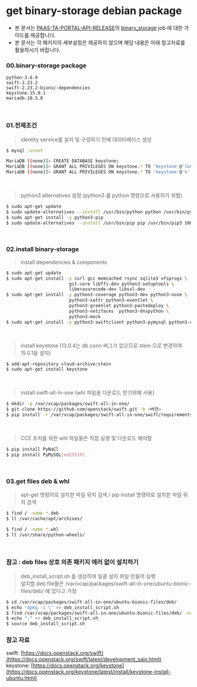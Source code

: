 # get binary-storage debian package 
- 본 문서는 [PAAS-TA-PORTAL-API-RELEASE](https://github.com/PaaS-TA/PAAS-TA-PORTAL-API-RELEASE)의 [binary_storage](https://github.com/PaaS-TA/PAAS-TA-PORTAL-API-RELEASE/tree/master/jobs/binary_storage) job 에 대한 가이드를 제공합니다.
- 본 문서는 각 패키지의 세부설정은 제공하지 않으며 해당 내용은 아래 참고자료를 활용하시기 바랍니다.

### 00.binary-storage package
```
python-3.6.9
swift-2.23.2
swift-2.23.2-bionic-dependencies
keystone-15.0.1
mariadb-10.5.8
```
<br/>

### 01.전제조건
> identity service를 설치 및 구성하기 전에 데이터베이스 생성
```bash
$ mysql -uroot

MariaDB [(none)]> CREATE DATABASE keystone;
MariaDB [(none)]> GRANT ALL PRIVILEGES ON keystone.* TO 'keystone'@'localhost' IDENTIFIED BY 'KEYSTONE_DBPASS';
MariaDB [(none)]> GRANT ALL PRIVILEGES ON keystone.* TO 'keystone'@'%' IDENTIFIED BY 'KEYSTONE_DBPASS';
```
<br/>

> python3 alternatives 설정 (python3 를 python 명령으로 사용하기 위함)
```bash
$ sudo apt-get update
$ sudo update-alternatives --install /usr/bin/python python /usr/bin/python3.6 100 --skip-auto
$ sudo apt-get install -y python3-pip
$ sudo update-alternatives --install /usr/bin/pip pip /usr/bin/pip3 100 --skip-auto
```
<br/>

### 02.install binary-storage 
> install dependencies & components
```bash
$ sudo apt-get update
$ sudo apt-get install -y curl gcc memcached rsync sqlite3 xfsprogs \
                        git-core libffi-dev python3-setuptools \
                        liberasurecode-dev libssl-dev
$ sudo apt-get install -y python3-coverage python3-dev python3-nose \
                        python3-xattr python3-eventlet \
                        python3-greenlet python3-pastedeploy \
                        python3-netifaces  python3-dnspython \
                        python3-mock
$ sudo apt-get install -y python3-swiftclient python3-pymysql python3-openstackclient
```
<br/>

> install keystone (13.0.4는 db conn 버그가 있으므로 stein 으로 변경하여 15.0.1을 설치)
```bash
$ add-apt-repository cloud-archive:stein  
$ sudo apt-get install keystone
```
<br/>

> install swift-all-in-one (whl 파일을 다운로드 받기위해 사용)
```bash
$ mkdir -p /var/vcap/packages/swift-all-in-one/
$ git clone https://github.com/openstack/swift.git -b <버전>
$ pip install -r /var/vcap/packages/swift-all-in-one/swift/requirements.txt
```
<br/>

> CCE 조치를 위한 whl 파일들은 직접 실행 및 다운로드 해야함
```bash
$ pip install PyNaCl
$ pip install PyMySQL[ed25519]
```
<br/>

### 03.get files deb & whl
> apt-get 명령어로 설치한 파일 위치 검색 / pip install 명령어로 설치한 파일 위치 검색
```bash
$ find / -name *.deb 
$ ll /var/cache/apt/archives/

$ find / -name *.whl 
$ ll /usr/share/python-wheels/
```
<br/>

### 참고 : deb files 상호 의존 패키지 에러 없이 설치하기 
> deb_install_script.sh 를 생성하여 일괄 설치 파일 만들어 실행
<br/> 설치할 deb file들은 /var/vcap/packages/swift-all-in-one/ubuntu-bionic-files/deb/ 에 있다고 가정
```bash
$ cd /var/vcap/packages/swift-all-in-one/ubuntu-bionic-files/deb/
$ echo 'dpkg -i \' >> deb_install_script.sh 
$ find /var/vcap/packages/swift-all-in-one/ubuntu-bionic-files/deb/ -name '*.deb' -exec basename {}' \' \; >> deb_install_script.sh
$ echo ";" >> deb_install_script.sh
$ source deb_install_script.sh
```

### 참고 자료
swift: [https://docs.openstack.org/swift](https://docs.openstack.org/swift/latest/development_saio.html)<br/>
keystone: [https://docs.openstack.org/keystone](https://docs.openstack.org/keystone/latest/install/keystone-install-ubuntu.html)<br/>